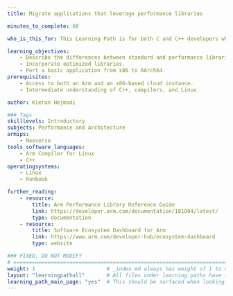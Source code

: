 ```yaml
---
title: Migrate applications that leverage performance libraries 

minutes_to_complete: 60

who_is_this_for: This Learning Path is for both C and C++ developers who want to migrate applications that rely on optimized performance libraries from x86 to Arm Architecture.

learning_objectives: 
    - Describe the differences between standard and performance libraries.
    - Incorporate optimized libraries. 
    - Port a basic application from x86 to AArch64. 
prerequisites:
    - Access to both an Arm and an x86-based cloud instance.
    - Intermediate understanding of C++, compilers, and Linux. 

author: Kieran Hejmadi

### Tags
skilllevels: Introductory
subjects: Performance and Architecture
armips:
    - Neoverse
tools_software_languages:
    - Arm Compiler for Linux
    - C++
operatingsystems:
    - Linux
    - Runbook

further_reading:
    - resource:
        title: Arm Performance Library Reference Guide
        link: https://developer.arm.com/documentation/101004/latest/
        type: documentation
    - resource:
        title: Software Ecosystem Dashboard for Arm
        link: https://www.arm.com/developer-hub/ecosystem-dashboard
        type: website

### FIXED, DO NOT MODIFY
# ================================================================================
weight: 1                       # _index.md always has weight of 1 to order correctly
layout: "learningpathall"       # All files under learning paths have this same wrapper
learning_path_main_page: "yes"  # This should be surfaced when looking for related content. Only set for _index.md of learning path content.
---
```

